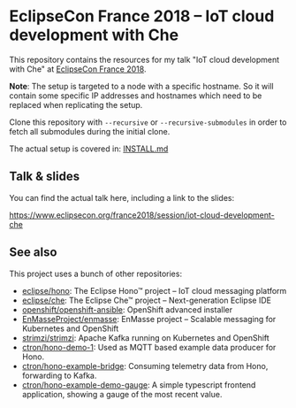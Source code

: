 # EclipseCon France 2018 – IoT cloud development with Che

This repository contains the resources for my talk "IoT cloud development with Che"
at [EclipseCon France 2018](https://www.eclipsecon.org/france2018/).

**Note**: The setup is targeted to a node with a specific hostname. So it will contain
some specific IP addresses and hostnames which need to be replaced when replicating
the setup. 

Clone this repository with `--recursive` or `--recursive-submodules`
in order to fetch all submodules during the initial clone.

The actual setup is covered in: [INSTALL.md](INSTALL.md "Installation Guide")

## Talk & slides

You can find the actual talk here, including a link to the slides:

<https://www.eclipsecon.org/france2018/session/iot-cloud-development-che>

## See also

This project uses a bunch of other repositories:

  * [eclipse/hono](https://github.com/eclipse/hono): The Eclipse Hono™ project – IoT cloud messaging platform
  * [eclipse/che](https://github.com/eclipse/che): The Eclipse Che™ project – Next-generation Eclipse IDE
  * [openshift/openshift-ansible](https://github.com/openshift/openshift-ansible): OpenShift advanced installer
  * [EnMasseProject/enmasse](https://github.com/EnMasseProject/enmasse): EnMasse project – Scalable messaging for Kubernetes and OpenShift
  * [strimzi/strimzi](https://github.com/strimzi/strimzi): Apache Kafka running on Kubernetes and OpenShift
  * [ctron/hono-demo-1](https://github.com/ctron/hono-demo-1): Used as MQTT based example data producer for Hono.
  * [ctron/hono-example-bridge](https://github.com/ctron/hono-example-bridge): Consuming telemetry data from Hono, forwarding to Kafka.
  * [ctron/hono-example-demo-gauge](https://github.com/ctron/hono-example-demo-gauge): A simple typescript frontend application, showing a gauge of the most recent value.

